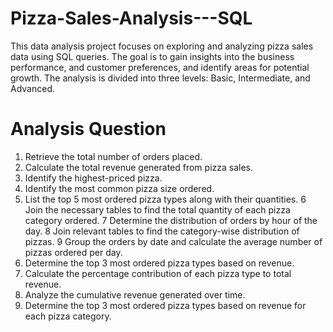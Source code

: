 # Pizza-Sales-Analysis---SQL
This data analysis project focuses on exploring and analyzing pizza sales data using SQL queries. The goal is to gain insights into the business performance, and customer preferences, and identify areas for potential growth. The analysis is divided into three levels: Basic, Intermediate, and Advanced.

# Analysis Question
1. Retrieve the total number of orders placed.
2. Calculate the total revenue generated from pizza sales.
3. Identify the highest-priced pizza.
4. Identify the most common pizza size ordered.
5. List the top 5 most ordered pizza types along with their quantities.
6 Join the necessary tables to find the total quantity of each pizza category ordered.
7 Determine the distribution of orders by hour of the day.
8 Join relevant tables to find the category-wise distribution of pizzas.
9 Group the orders by date and calculate the average number of pizzas ordered per day.
10. Determine the top 3 most ordered pizza types based on revenue.
11. Calculate the percentage contribution of each pizza type to total revenue.
12. Analyze the cumulative revenue generated over time.
13. Determine the top 3 most ordered pizza types based on revenue for each pizza category.
